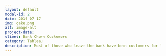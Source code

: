 ```yaml
---
layout: default
modal-id: 2
date: 2014-07-17
img: cake.png
alt: image-alt
project-date: 
client: Bank Churn Custumers
category: Tableau
description: Most of those who leave the bank have been customers for less than a year, their estimated salary is equal to the balance on their bank statement. The age group most likely to leave is 41-50 years old. France has the highest client amount, but this does not mean a better balance. German accounts(Balance: 120K) have the highest balances, doubling those of France(62K) and Spain (62K), although the average salary is practically the same(Salary: Germany 101K, France 100K, Spain 99K).
---
```

